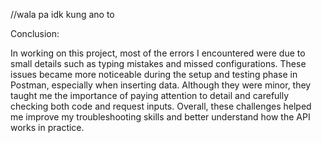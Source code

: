//wala pa idk kung ano to


Conclusion:

In working on this project, most of the errors I encountered were due to small details such as typing mistakes and missed configurations. 
These issues became more noticeable during the setup and testing phase in Postman, especially when inserting data. Although they were minor, 
they taught me the importance of paying attention to detail and carefully checking both code and request inputs. Overall, these challenges 
helped me improve my troubleshooting skills and better understand how the API works in practice.
